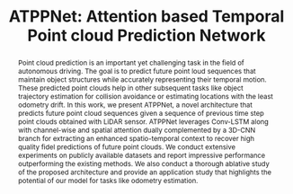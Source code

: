---
layout: project-page-new
title: "ATPPNet: Attention based Temporal Point cloud Prediction Network"
authors:
  - name: Kaustab Pal*
    sup: 1
  - name: Aditya Sharma*
    sup: 1
  - name: Avinash Sharma
    sup: 2 
  - name: K. Madhava Krishna
    sup: 1
affiliations:
  - name: Robotics Research Center, IIIT Hyderabad, India
    link: https://robotics.iiit.ac.in
    sup: 1
  - name: IIT Jodhpur
    link: https://www.iitj.ac.in/
    sup: 2
permalink: /publications/2024/Kaustab_ATPPNet/
abstract: "Point cloud prediction is an important yet challenging task in the field of autonomous driving. The goal is to predict future point loud sequences that maintain object structures while accurately representing their temporal motion. These predicted point clouds help in other subsequent tasks like object trajectory estimation for collision avoidance or estimating locations with the least odometry drift. In this work, we present ATPPNet, a novel architecture that predicts future point cloud sequences given a sequence of previous time step point clouds obtained with LiDAR sensor. ATPPNet leverages Conv-LSTM along with channel-wise and spatial attention dually complemented by a 3D-CNN branch for extracting an enhanced spatio-temporal context to recover high quality fidel predictions of future point clouds. We conduct extensive experiments on publicly available datasets and report impressive performance outperforming the existing methods. We also conduct a thorough ablative study of the proposed architecture and provide an application study that highlights the potential of our model for tasks like odometry estimation."
#project_page: https://ensemble-of-costs-diffusion.github.io/
paper: https://arxiv.org/pdf/2401.17399
code: https://github.com/kaustabpal/ATPPNet
#supplement: https://clipgraphs.github.io/static/pdfs/Supplementary.pdf
#video: https://www.youtube.com/watch?v=ITo8rMInatk&feature=youtu.be
#iframe: https://www.youtube.com/embed/ITo8rMInatk
#demo: https://anyloc.github.io/#interactive_demo

---